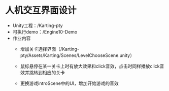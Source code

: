 # 人机交互界面设计

- Unity工程：/Karting-pty
- 可执行demo：/Engine10-Demo
- 作业内容
  - 增加关卡选择界面（/Karting-pty/Assets/Karting/Scenes/LevelChooseScene.unity）
  
  - 鼠标悬停在某一关卡上时有放大效果和click音效，点击时同样播放click音效并跳转到相应的关卡
  
  - 更换游戏introScene中的UI，增加开始游戏的音效
  
    